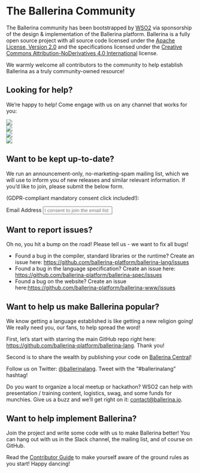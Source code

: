 # The Ballerina Community

The Ballerina community has been bootstrapped by <a href=”https://wso2.com/”>WSO2</a> via sponsorship of the design & implementation of the Ballerina platform. Ballerina is a fully open source project with all source code licensed under the <a href=”https://www.apache.org/licenses/LICENSE-2.0”>Apache License, Version 2.0</a> and the specifications licensed under the <a href=”https://creativecommons.org/licenses/by-nd/4.0/”>Creative Commons Attribution-NoDerivatives 4.0 International</a> license.

We warmly welcome all contributors to the community to help establish Ballerina as a truly community-owned resource!

## Looking for help?

We’re happy to help! Come engage with us on any channel that works for you:

<div class="col-sm-12 col-md-12 cBallerinaLearnWrapper cGrayWrapper cCommunityLinks">
  <div class="col-sm-12 col-md-3 cBoxContainer cCommunityIconsContainer">
      <div class="cBallerina-Box">
      <a class="cCommunityIcons" href="https://twitter.com/ballerinalang"><img src="/img/twitter.svg"></a>
      </div>
   </div>
   <div class="col-sm-12 col-md-3 cBoxContainer cCommunityIconsContainer">
      <div class="cBallerina-Box">
      <a class="cCommunityIcons" href="/open-source/slack/"><img src="/img/slack.svg"></a>
      </div>
   </div>
      <div class="col-sm-12 col-md-3 cBoxContainer cCommunityIconsContainer">
      <div class="cBallerina-Box">
      <a class="cCommunityIcons" href="https://stackoverflow.com/questions/tagged/ballerina"><img src="/img/stackoverflow.svg"></a>
      </div>
   </div>
   <div class="col-sm-12 col-md-3 cBoxContainer cCommunityIconsContainer">
      <div class="cBallerina-Box">
      <a class="cCommunityIcons" href="https://groups.google.com/forum/#!forum/ballerina-dev"><img src="/img/google-groups.svg"></a>
      </div>
   </div>
</div>

## Want to be kept up-to-date?

We run an announcement-only, no-marketing-spam mailing list, which we will use to inform you of new releases and similar relevant information. If you’d like to join, please submit the below form.

(GDPR-compliant mandatory consent click included!):

<form class="cFormContainerOS">
<label class="subscribeForm" id="subscribeFormLabelOS">Email Address</label>
<input class="cTextfieldstyle" maxlength="90" value="" id="emailUserOS" name="email" placeholder="I consent to join the email list" title="Email" type="text">
</form>

## Want to report issues? 

Oh no, you hit a bump on the road! Please tell us - we want to fix all bugs!

- Found a bug in the compiler, standard libraries or the runtime? Create an issue here: <a href="https://github.com/ballerina-platform/ballerina-lang/issue">https://github.com/ballerina-platform/ballerina-lang/issues</a>
- Found a bug in the language specification? Create an issue here: <a href="https://github.com/ballerina-platform/ballerina-spec/issues">https://github.com/ballerina-platform/ballerina-spec/issues</a>
- Found a bug on the website? Create an issue here:<a href="https://github.com/ballerina-platform/ballerina-www/issues">https://github.com/ballerina-platform/ballerina-www/issues</a> 


## Want to help us make Ballerina popular?

We know getting a language established is like getting a new religion going! We really need you, our fans, to help spread the word!

First, let’s start with starring the main GitHub repo right here: <a href=”https://github.com/ballerina-platform/ballerina-lang”>https://github.com/ballerina-platform/ballerina-lang</a>. Thank you!

Second is to share the wealth by publishing your code on <a href=”https://central.ballerna.io”>Ballerina Central</a>! 

Follow us on Twitter: <a href=”https://twitter.com/ballerinalang”>@ballerinalang</a>. Tweet with the “#ballerinalang” hashtag!


Do you want to organize a local meetup or hackathon? WSO2 can help with presentation / training content, logistics, swag, and some funds for munchies. Give us a buzz and we’ll get right on it: <a href=”mailto:contact@ballerina.io”>contact@ballerina.io</a>.


## Want to help implement Ballerina?
Join the project and write some code with us to make Ballerina better! You can hang out with us in the Slack channel, the mailing list, and of course on GitHub.

Read the <a href=”XX”>Contributor Guide</a> to make yourself aware of the ground rules as you start! Happy dancing!
